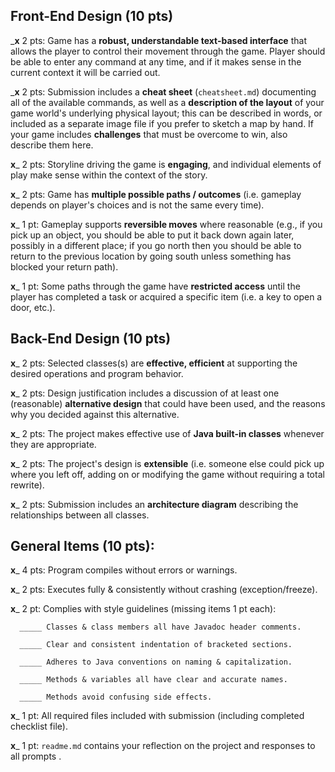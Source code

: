 ## Front-End Design (10 pts)

___x__ 2 pts: Game has a **robust, understandable text-based interface** that allows the player to control their movement through the game.  Player should be able to enter any command at any time, and if it makes sense in the current context it will be carried out.

___x__ 2 pts: Submission includes a **cheat sheet** (`cheatsheet.md`) documenting all of the available commands, as well as a **description of the layout** of your game world's underlying physical layout; this can be described in words, or included as a separate image file if you prefer to sketch a map by hand.  If your game includes **challenges** that must be overcome to win, also describe them here.

__x___ 2 pts: Storyline driving the game is **engaging**, and individual elements of play make sense within the context of the story.

__x___ 2 pts: Game has **multiple possible paths / outcomes** (i.e. gameplay depends on player's choices and is not the same every time).

__x___ 1 pt: Gameplay supports **reversible moves** where reasonable (e.g., if you pick up an object, you should be able to put it back down again later, possibly in a different place; if you go north then you should be able to return to the previous location by going south unless something has blocked your return path).

__x___ 1 pt: Some paths through the game have **restricted access** until the player has completed a task or acquired a specific item (i.e. a key to open a door, etc.).


## Back-End Design (10 pts)

__x___ 2 pts: Selected classes(s) are **effective, efficient** at supporting the desired operations and program behavior.

__x___ 2 pts: Design justification includes a discussion of at least one (reasonable) **alternative design** that could have been used, and the reasons why you decided against this alternative.

__x___ 2 pts: The project makes effective use of **Java built-in classes** whenever they are appropriate.

__x___ 2 pts: The project's design is **extensible** (i.e. someone else could pick up where you left off, adding on or modifying the game without requiring a total rewrite).

__x___ 2 pts: Submission includes an **architecture diagram** describing the relationships between all classes.


## General Items (10 pts):
__x___ 4 pts: Program compiles without errors or warnings.

__x___ 2 pts: Executes fully & consistently without crashing (exception/freeze).

__x___ 2 pt: Complies with style guidelines (missing items 1 pt each):

      _____ Classes & class members all have Javadoc header comments.

      _____ Clear and consistent indentation of bracketed sections.

      _____ Adheres to Java conventions on naming & capitalization.

      _____ Methods & variables all have clear and accurate names.

      _____ Methods avoid confusing side effects.

__x___ 1 pt: All required files included with submission (including completed checklist file).

__x___ 1 pt: `readme.md` contains your reflection on the project and responses to all prompts .
